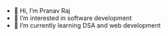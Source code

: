 - 👋 Hi, I’m Pranav Raj
- 👀 I’m interested in software development 
- 🌱 I’m currently learning DSA and web development

<!---
Prana-web/Prana-web is a ✨ special ✨ repository because its `README.md` (this file) appears on your GitHub profile.
You can click the Preview link to take a look at your changes.
--->
